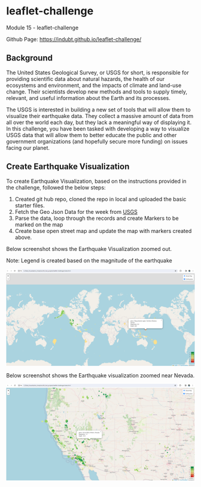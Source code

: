 # leaflet-challenge
Module 15 - leaflet-challenge

Github Page:
https://indubt.github.io/leaflet-challenge/

## Background
The United States Geological Survey, or USGS for short, is responsible for providing scientific data about natural hazards, the health of our ecosystems and environment, and the impacts of climate and land-use change. Their scientists develop new methods and tools to supply timely, relevant, and useful information about the Earth and its processes.

The USGS is interested in building a new set of tools that will allow them to visualize their earthquake data. They collect a massive amount of data from all over the world each day, but they lack a meaningful way of displaying it. In this challenge, you have been tasked with developing a way to visualize USGS data that will allow them to better educate the public and other government organizations (and hopefully secure more funding) on issues facing our planet.

## Create Earthquake Visualization

To create Earthquake Visualization, based on the instructions provided in the challenge, followed the below steps:

1. Created git hub repo, cloned the repo in local and uploaded the basic starter files.
2. Fetch the Geo Json Data for the week from [USGS](https://earthquake.usgs.gov/earthquakes/feed/v1.0/summary/all_week.geojson) 
3. Parse the data, loop through the records and create Markers to be marked on the map
4. Create base open street map and update the map with markers created above.

Below screenshot shows the Earthquake Visualization zoomed out.

Note: Legend is created based on the magnitude of the earthquake

![alt text](screenshots/Earthquake_map_zoomed_out.png)


Below screenshot shows the Earthquake visualization zoomed near Nevada.

![alt text](screenshots/Earthquake_map_Nevada.png)